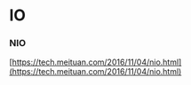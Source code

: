 # IO

### NIO

[https://tech.meituan.com/2016/11/04/nio.html](https://tech.meituan.com/2016/11/04/nio.html)

